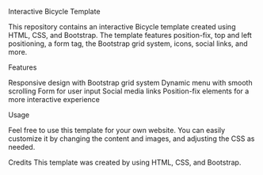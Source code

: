 Interactive Bicycle Template

This repository contains an interactive Bicycle template created using HTML, CSS, and Bootstrap. The template features position-fix, top and left positioning, a form tag, the Bootstrap grid system, icons, social links, and more.

Features

Responsive design with Bootstrap grid system
Dynamic menu with smooth scrolling
Form for user input
Social media links
Position-fix elements for a more interactive experience

Usage

Feel free to use this template for your own website. You can easily customize it by changing the content and images, and adjusting the CSS as needed.

Credits
This template was created by using HTML, CSS, and Bootstrap.
